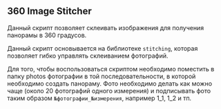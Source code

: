 ## 360 Image Stitcher

Данный скрипт позволяет склеивать изображения для получения панорамы в 360 градусов.

Данный скрипт основывается на библиотеке `stitching`, которая позволяет гибко управлять склеиванием фотографий.

Для того, чтобы воспользоваться скриптом необходимо поместить в папку photos фотографии в той последовательности, в которой необходимо создать панораму.
Фото необходимо делать как можно чаще (около 20 фотографий одного измерения) и подписывать фото таким образом `№фотографии_№измерения`, например 1_1, 1_2 и тп.